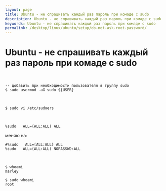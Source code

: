 ```yaml
---
layout: page
title: Ubuntu - не спрашивать каждый раз пароль при комаде с sudo
description: Ubuntu - не спрашивать каждый раз пароль при комаде с sudo
keywords: Ubuntu - не спрашивать каждый раз пароль при комаде с sudo
permalink: /desktop/linux/ubuntu/setup/do-not-ask-root-password/
---
```


# Ubuntu - не спрашивать каждый раз пароль при комаде с sudo

<br/>

    -- добавить при необходимости пользователя в группу sudo
    $ sudo usermod -aG sudo ${USER}

<br/>

    $ sudo vi /etc/sudoers

<br/>

    %sudo   ALL=(ALL:ALL) ALL

меняю на:

```shell
#%sudo   ALL=(ALL:ALL) ALL
%sudo   ALL=(ALL:ALL) NOPASSWD:ALL
```

<!--
    root    ALL=(ALL:ALL) ALL

    меняю на

    root    ALL=(ALL:ALL) ALL
    <username>    ALL=(ALL:ALL) NOPASSWD:ALL -->

<br/>

    $ whoami
    marley

    $ sudo whoami
    root

